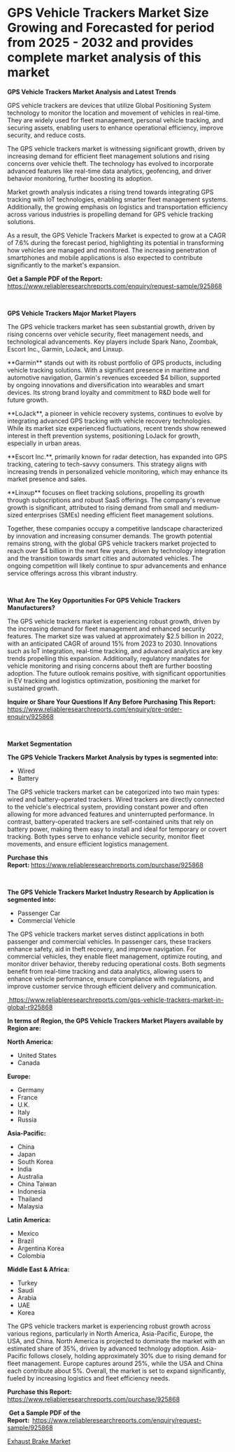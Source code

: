 <p><h1>GPS Vehicle Trackers Market Size Growing and Forecasted for period from 2025 - 2032 and provides complete market analysis of this market</h1></p><p><strong>GPS Vehicle Trackers Market Analysis and Latest Trends</strong></p>
<p><p>GPS vehicle trackers are devices that utilize Global Positioning System technology to monitor the location and movement of vehicles in real-time. They are widely used for fleet management, personal vehicle tracking, and securing assets, enabling users to enhance operational efficiency, improve security, and reduce costs.</p><p>The GPS vehicle trackers market is witnessing significant growth, driven by increasing demand for efficient fleet management solutions and rising concerns over vehicle theft. The technology has evolved to incorporate advanced features like real-time data analytics, geofencing, and driver behavior monitoring, further boosting its adoption. </p><p>Market growth analysis indicates a rising trend towards integrating GPS tracking with IoT technologies, enabling smarter fleet management systems. Additionally, the growing emphasis on logistics and transportation efficiency across various industries is propelling demand for GPS vehicle tracking solutions. </p><p>As a result, the GPS Vehicle Trackers Market is expected to grow at a CAGR of 7.6% during the forecast period, highlighting its potential in transforming how vehicles are managed and monitored. The increasing penetration of smartphones and mobile applications is also expected to contribute significantly to the market's expansion.</p></p>
<p><strong>Get a Sample PDF of the Report:&nbsp;</strong> <a href="https://www.reliableresearchreports.com/enquiry/request-sample/925868?utm_campaign=2243&utm_medium=2&utm_source=Github&utm_content=ia&utm_term=30032025&utm_id=gps-vehicle-trackers">https://www.reliableresearchreports.com/enquiry/request-sample/925868</a></p>
<p>&nbsp;</p>
<p><strong>GPS Vehicle Trackers Major Market Players</strong></p>
<p><p>The GPS vehicle trackers market has seen substantial growth, driven by rising concerns over vehicle security, fleet management needs, and technological advancements. Key players include Spark Nano, Zoombak, Escort Inc., Garmin, LoJack, and Linxup.</p><p>**Garmin** stands out with its robust portfolio of GPS products, including vehicle tracking solutions. With a significant presence in maritime and automotive navigation, Garmin's revenues exceeded $4 billion, supported by ongoing innovations and diversification into wearables and smart devices. Its strong brand loyalty and commitment to R&D bode well for future growth.</p><p>**LoJack**, a pioneer in vehicle recovery systems, continues to evolve by integrating advanced GPS tracking with vehicle recovery technologies. While its market size experienced fluctuations, recent trends show renewed interest in theft prevention systems, positioning LoJack for growth, especially in urban areas.</p><p>**Escort Inc.**, primarily known for radar detection, has expanded into GPS tracking, catering to tech-savvy consumers. This strategy aligns with increasing trends in personalized vehicle monitoring, which may enhance its market presence and sales.</p><p>**Linxup** focuses on fleet tracking solutions, propelling its growth through subscriptions and robust SaaS offerings. The company's revenue growth is significant, attributed to rising demand from small and medium-sized enterprises (SMEs) needing efficient fleet management solutions. </p><p>Together, these companies occupy a competitive landscape characterized by innovation and increasing consumer demands. The growth potential remains strong, with the global GPS vehicle trackers market projected to reach over $4 billion in the next few years, driven by technology integration and the transition towards smart cities and automated vehicles. The ongoing competition will likely continue to spur advancements and enhance service offerings across this vibrant industry.</p></p>
<p>&nbsp;</p>
<p><strong>What Are The Key Opportunities For GPS Vehicle Trackers Manufacturers?</strong></p>
<p><p>The GPS vehicle trackers market is experiencing robust growth, driven by the increasing demand for fleet management and enhanced security features. The market size was valued at approximately $2.5 billion in 2022, with an anticipated CAGR of around 15% from 2023 to 2030. Innovations such as IoT integration, real-time tracking, and advanced analytics are key trends propelling this expansion. Additionally, regulatory mandates for vehicle monitoring and rising concerns about theft are further boosting adoption. The future outlook remains positive, with significant opportunities in EV tracking and logistics optimization, positioning the market for sustained growth.</p></p>
<p><strong>Inquire or Share Your Questions If Any Before Purchasing This Report:</strong> <a href="https://www.reliableresearchreports.com/enquiry/pre-order-enquiry/925868?utm_campaign=2243&utm_medium=2&utm_source=Github&utm_content=ia&utm_term=30032025&utm_id=gps-vehicle-trackers">https://www.reliableresearchreports.com/enquiry/pre-order-enquiry/925868</a></p>
<p>&nbsp;</p>
<p><strong>Market Segmentation</strong></p>
<p><strong>The GPS Vehicle Trackers Market Analysis by types is segmented into:</strong></p>
<p><ul><li>Wired</li><li>Battery</li></ul></p>
<p><p>The GPS vehicle trackers market can be categorized into two main types: wired and battery-operated trackers. Wired trackers are directly connected to the vehicle's electrical system, providing constant power and often allowing for more advanced features and uninterrupted performance. In contrast, battery-operated trackers are self-contained units that rely on battery power, making them easy to install and ideal for temporary or covert tracking. Both types serve to enhance vehicle security, monitor fleet movements, and ensure efficient logistics management.</p></p>
<p><strong>Purchase this Report:&nbsp;</strong><a href="https://www.reliableresearchreports.com/purchase/925868?utm_campaign=2243&utm_medium=2&utm_source=Github&utm_content=ia&utm_term=30032025&utm_id=gps-vehicle-trackers">https://www.reliableresearchreports.com/purchase/925868</a></p>
<p>&nbsp;</p>
<p><strong>The GPS Vehicle Trackers Market Industry Research by Application is segmented into:</strong></p>
<p><ul><li>Passenger Car</li><li>Commercial Vehicle</li></ul></p>
<p><p>The GPS vehicle trackers market serves distinct applications in both passenger and commercial vehicles. In passenger cars, these trackers enhance safety, aid in theft recovery, and improve navigation. For commercial vehicles, they enable fleet management, optimize routing, and monitor driver behavior, thereby reducing operational costs. Both segments benefit from real-time tracking and data analytics, allowing users to enhance vehicle performance, ensure compliance with regulations, and improve customer service through efficient delivery and communication.</p></p>
<p><a href="https://www.reliableresearchreports.com/gps-vehicle-trackers-market-in-global-r925868?utm_campaign=2243&utm_medium=2&utm_source=Github&utm_content=ia&utm_term=30032025&utm_id=gps-vehicle-trackers">&nbsp;https://www.reliableresearchreports.com/gps-vehicle-trackers-market-in-global-r925868</a></p>
<p><strong>In terms of Region, the GPS Vehicle Trackers Market Players available by Region are:</strong></p>
<p>
    <p> <strong> North America: </strong>
        <ul>
            <li>United States</li>
            <li>Canada</li>
        </ul>
        </p> 
    <p> <strong> Europe: </strong>
        <ul>
            <li>Germany</li>
            <li>France</li>
            <li>U.K.</li>
            <li>Italy</li>
            <li>Russia</li>
        </ul>
        </p> 
    <p> <strong> Asia-Pacific: </strong>
        <ul>
            <li>China</li>
            <li>Japan</li>
            <li>South Korea</li>
            <li>India</li>
            <li>Australia</li>
            <li>China Taiwan</li>
            <li>Indonesia</li>
            <li>Thailand</li>
            <li>Malaysia</li>
        </ul>
        </p> 
    <p> <strong> Latin America: </strong>
        <ul>
            <li>Mexico</li>
            <li>Brazil</li>
            <li>Argentina Korea</li>
            <li>Colombia</li>
        </ul>
        </p> 
    <p> <strong> Middle East & Africa: </strong>
        <ul>
            <li>Turkey</li>
            <li>Saudi</li>
            <li>Arabia</li>
            <li>UAE</li>
            <li>Korea</li>
        </ul>
    </p>
    </p>
<p><p>The GPS vehicle trackers market is experiencing robust growth across various regions, particularly in North America, Asia-Pacific, Europe, the USA, and China. North America is projected to dominate the market with an estimated share of 35%, driven by advanced technology adoption. Asia-Pacific follows closely, holding approximately 30% due to rising demand for fleet management. Europe captures around 25%, while the USA and China each contribute about 5%. Overall, the market is set to expand significantly, fueled by increasing logistics and fleet efficiency needs.</p></p>
<p><strong>Purchase this Report: </strong><a href="https://www.reliableresearchreports.com/purchase/925868?utm_campaign=2243&utm_medium=2&utm_source=Github&utm_content=ia&utm_term=30032025&utm_id=gps-vehicle-trackers">https://www.reliableresearchreports.com/purchase/925868</a></p>
<p>&nbsp;<strong>Get a Sample PDF of the Report:&nbsp;&nbsp;</strong><a href="https://www.reliableresearchreports.com/enquiry/request-sample/925868?utm_campaign=2243&utm_medium=2&utm_source=Github&utm_content=ia&utm_term=30032025&utm_id=gps-vehicle-trackers">https://www.reliableresearchreports.com/enquiry/request-sample/925868</a></p>
<p><strong></strong></p>
<p><p><a href="https://github.com/jerhoskinson197676/Market-Research-Report-List-1/blob/main/exhaust-brake-market.md?utm_campaign=2243&utm_medium=2&utm_source=Github&utm_content=ia&utm_term=30032025&utm_id=gps-vehicle-trackers">Exhaust Brake Market</a></p></p>